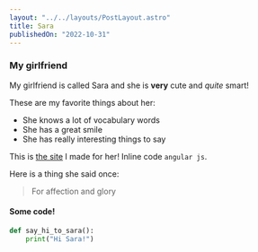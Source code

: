 ```yaml
---
layout: "../../layouts/PostLayout.astro"
title: Sara
publishedOn: "2022-10-31"
---
```


### My girlfriend

My girlfriend is called Sara and she is **very** cute and _quite_ smart!

These are my favorite things about her:

- She knows a lot of vocabulary words
- She has a great smile
- She has really interesting things to say

This is [the site](https://www.limitedgrades.com/sara) I made for her! Inline code `angular js`.

Here is a thing she said once:

> For affection and glory

#### Some code!

```python
def say_hi_to_sara():
    print("Hi Sara!")
```
